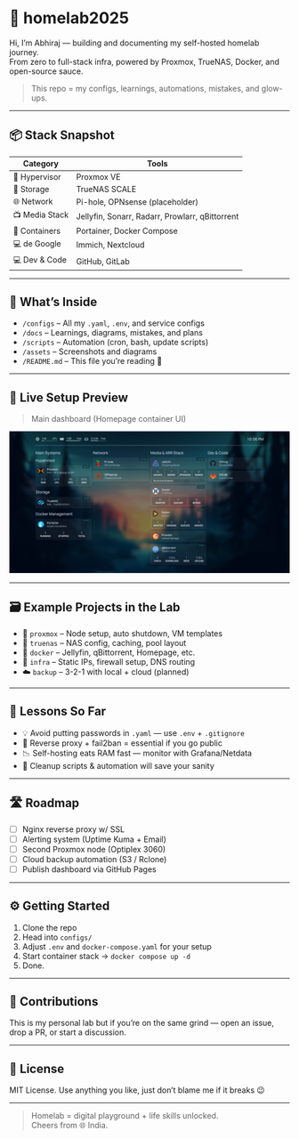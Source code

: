 # 🏡 homelab2025

Hi, I’m Abhiraj — building and documenting my self-hosted homelab journey.  
From zero to full-stack infra, powered by Proxmox, TrueNAS, Docker, and open-source sauce.

> This repo = my configs, learnings, automations, mistakes, and glow-ups.

---

## 📦 Stack Snapshot

| Category     | Tools |
|-------------|-------|
| 🧠 Hypervisor  | Proxmox VE |
| 💾 Storage     | TrueNAS SCALE |
| 🌐 Network     | Pi-hole, OPNsense (placeholder) |
| 📺 Media Stack | Jellyfin, Sonarr, Radarr, Prowlarr, qBittorrent |
| 🐳 Containers  | Portainer, Docker Compose |
| 💻 de Google  | Immich, Nextcloud |
| 💻 Dev & Code  | GitHub, GitLab |

---

## 🔧 What’s Inside

- `/configs` – All my `.yaml`, `.env`, and service configs
- `/docs` – Learnings, diagrams, mistakes, and plans
- `/scripts` – Automation (cron, bash, update scripts)
- `/assets` – Screenshots and diagrams
- `/README.md` – This file you’re reading 👀

---

## 📸 Live Setup Preview

> Main dashboard (Homepage container UI)

![Dashboard Preview](assets/screenshots/dashboard.png)

---

## 🗃️ Example Projects in the Lab

- 🧰 `proxmox` – Node setup, auto shutdown, VM templates
- 💽 `truenas` – NAS config, caching, pool layout
- 🚀 `docker` – Jellyfin, qBittorrent, Homepage, etc.
- 🧱 `infra` – Static IPs, firewall setup, DNS routing
- ☁️ `backup` – 3-2-1 with local + cloud (planned)

---

## 🧠 Lessons So Far

- 💡 Avoid putting passwords in `.yaml` — use `.env` + `.gitignore`
- 🔐 Reverse proxy + fail2ban = essential if you go public
- 📉 Self-hosting eats RAM fast — monitor with Grafana/Netdata
- 🧼 Cleanup scripts & automation will save your sanity

---

## 🛣️ Roadmap

- [ ] Nginx reverse proxy w/ SSL
- [ ] Alerting system (Uptime Kuma + Email)
- [ ] Second Proxmox node (Optiplex 3060)
- [ ] Cloud backup automation (S3 / Rclone)
- [ ] Publish dashboard via GitHub Pages

---

## ⚙️ Getting Started

1. Clone the repo
2. Head into `configs/`
3. Adjust `.env` and `docker-compose.yaml` for your setup
4. Start container stack → `docker compose up -d`
5. Done.

---

## 🤝 Contributions

This is my personal lab but if you’re on the same grind — open an issue, drop a PR, or start a discussion.

---

## 📜 License

MIT License. Use anything you like, just don’t blame me if it breaks 😉

---

> Homelab = digital playground + life skills unlocked.  
> Cheers from 🌐 India.
